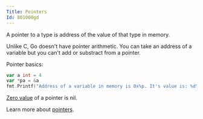 ```yaml
---
Title: Pointers
Id: 801000gd
---
```


A pointer to a type is address of the value of that type in memory.

Unlike C, Go doesn't have pointer arithmetic. You can take an address of a variable but you can't add or substract from a pointer.

Pointer basics:
```go
var a int = 4
var *pa = &a
fmt.Printf("Address of a variable in memory is 0x%p. It's value is: %d\n", pa, *pa)
```

[Zero value](a-6069) of a pointer is nil.

Learn more about [pointers](ch-1239).
